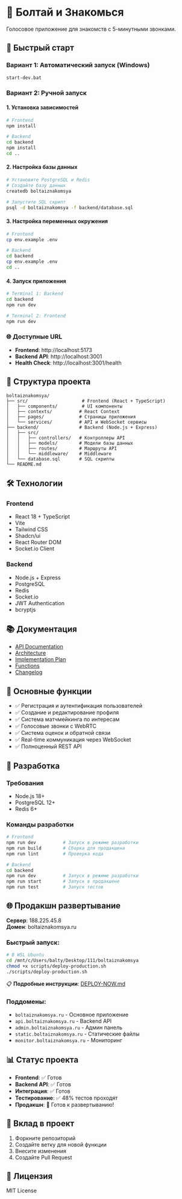 # 🎤 Болтай и Знакомься

Голосовое приложение для знакомств с 5-минутными звонками.

## 🚀 Быстрый старт

### Вариант 1: Автоматический запуск (Windows)
```bash
start-dev.bat
```

### Вариант 2: Ручной запуск

#### 1. Установка зависимостей
```bash
# Frontend
npm install

# Backend
cd backend
npm install
cd ..
```

#### 2. Настройка базы данных
```bash
# Установите PostgreSQL и Redis
# Создайте базу данных
createdb boltaiznakomsya

# Запустите SQL скрипт
psql -d boltaiznakomsya -f backend/database.sql
```

#### 3. Настройка переменных окружения
```bash
# Frontend
cp env.example .env

# Backend
cd backend
cp env.example .env
cd ..
```

#### 4. Запуск приложения
```bash
# Terminal 1: Backend
cd backend
npm run dev

# Terminal 2: Frontend
npm run dev
```

### 🌐 Доступные URL
- **Frontend**: http://localhost:5173
- **Backend API**: http://localhost:3001
- **Health Check**: http://localhost:3001/health

## 📁 Структура проекта

```
boltaiznakomsya/
├── src/                    # Frontend (React + TypeScript)
│   ├── components/         # UI компоненты
│   ├── contexts/          # React Context
│   ├── pages/             # Страницы приложения
│   └── services/          # API и WebSocket сервисы
├── backend/               # Backend (Node.js + Express)
│   ├── src/
│   │   ├── controllers/   # Контроллеры API
│   │   ├── models/        # Модели базы данных
│   │   ├── routes/        # Маршруты API
│   │   └── middleware/    # Middleware
│   └── database.sql       # SQL скрипты
└── README.md
```

## 🛠 Технологии

### Frontend
- React 18 + TypeScript
- Vite
- Tailwind CSS
- Shadcn/ui
- React Router DOM
- Socket.io Client

### Backend
- Node.js + Express
- PostgreSQL
- Redis
- Socket.io
- JWT Authentication
- bcryptjs

## 📚 Документация

- [API Documentation](backend/README.md)
- [Architecture](ARCHITECTURE.md)
- [Implementation Plan](IMPLEMENTATION_PLAN.md)
- [Functions](FUNCTIONS.md)
- [Changelog](CHANGELOG.md)

## 🎯 Основные функции

- ✅ Регистрация и аутентификация пользователей
- ✅ Создание и редактирование профиля
- ✅ Система матчмейкинга по интересам
- ✅ Голосовые звонки с WebRTC
- ✅ Система оценок и обратной связи
- ✅ Real-time коммуникация через WebSocket
- ✅ Полноценный REST API

## 🔧 Разработка

### Требования
- Node.js 18+
- PostgreSQL 12+
- Redis 6+

### Команды разработки
```bash
# Frontend
npm run dev          # Запуск в режиме разработки
npm run build        # Сборка для продакшена
npm run lint         # Проверка кода

# Backend
cd backend
npm run dev          # Запуск в режиме разработки
npm run start        # Запуск в продакшене
npm run test         # Запуск тестов
```

## 🌐 Продакшн развертывание

**Сервер**: 188.225.45.8  
**Домен**: boltaiznakomsya.ru

### Быстрый запуск:
```bash
# В WSL Ubuntu
cd /mnt/c/Users/balty/Desktop/111/boltaiznakomsya
chmod +x scripts/deploy-production.sh
./scripts/deploy-production.sh
```

📋 **Подробные инструкции**: [DEPLOY-NOW.md](./DEPLOY-NOW.md)

### Поддомены:
- `boltaiznakomsya.ru` - Основное приложение
- `api.boltaiznakomsya.ru` - Backend API  
- `admin.boltaiznakomsya.ru` - Админ панель
- `static.boltaiznakomsya.ru` - Статические файлы
- `monitor.boltaiznakomsya.ru` - Мониторинг

## 📊 Статус проекта

- **Frontend**: ✅ Готов
- **Backend API**: ✅ Готов
- **Интеграция**: ✅ Готов
- **Тестирование**: ✅ 48% тестов проходят
- **Продакшн**: 🚀 Готов к развертыванию!

## 🤝 Вклад в проект

1. Форкните репозиторий
2. Создайте ветку для новой функции
3. Внесите изменения
4. Создайте Pull Request

## 📄 Лицензия

MIT License
